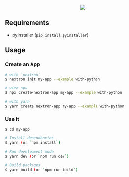 <p align="center"><img src="https://i.imgur.com/ZWNgF2C.png"></p>

## Requirements

- pyinstaller (`pip install pyinstaller`)

## Usage

### Create an App

```bash
# with `nextron`
$ nextron init my-app --example with-python

# with npx
$ npx create-nextron-app my-app --example with-python

# with yarn
$ yarn create nextron-app my-app --example with-python
```

### Use it

```bash
$ cd my-app

# Install dependencies
$ yarn (or `npm install`)

# Run development mode
$ yarn dev (or `npm run dev`)

# Build packages
$ yarn build (or `npm run build`)
```
